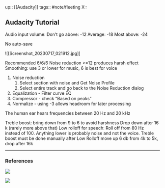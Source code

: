 up:: [[Audacity]]
tags:: #note/fleeting 
X:: 

## Audacity Tutorial

Audio input volume:
Don't go above: -12
Average: -18
Most above: -24

No auto-save

![[Screenshot_20230717_021912.jpg]]

Recommended 6/6/6
Noise reduction >=12 produces harsh effect
Smoothing: use 3 or lower for music, 6 is best for voice

1. Noise reduction
	1. Select section with noise and Get Noise Profile
	2. Select entire track and go back to the Noise Reduction dialog
2. Equalization - Filter curve EQ
3. Compressor - check "Based on peaks"
4. Normalize - using -3 allows headroom for later processing

The human ear hears frequencies between 20 Hz and 20 kHz

Treble boost: bring down from 9 to 6 to avoid harshness
Drop down after 16 k (rarely more above that)
Low rolloff for speech: Roll off from 80 Hz instead of 100. Anything lower is probably noise and not the voice.
Treble boost must be done manually after Low Rolloff move up 6 db from 4k to 5k, drop after 16k



---

### References

![](https://youtu.be/fSmmaAD8XD8)


![](https://youtu.be/9z372xx552A)
